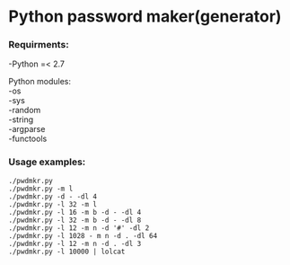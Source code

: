  # Python password maker(generator)

### Requirments:

 -Python =< 2.7  

Python modules:  
 -os  
 -sys  
 -random  
 -string  
 -argparse  
 -functools  

### Usage examples:
 `./pwdmkr.py`  
 `./pwdmkr.py -m l`  
 `./pwdmkr.py -d - -dl 4`  
 `./pwdmkr.py -l 32 -m l`  
 `./pwdmkr.py -l 16 -m b -d - -dl 4`  
 `./pwdmkr.py -l 32 -m b -d - -dl 8`  
 `./pwdmkr.py -l 12 -m n -d '#' -dl 2`  
 `./pwdmkr.py -l 1028 - m n -d . -dl 64`  
 `./pwdmkr.py -l 12 -m n -d . -dl 3`  
 `./pwdmkr.py -l 10000 | lolcat`  
